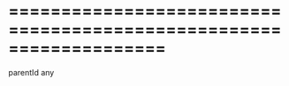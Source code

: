 <!--**
/*-------------------------------------------
    Auto-generated file. Do not modify.
-------------------------------------------

**-->
===================================================================
===================================================================

<!--shortDescription-->

<!--/shortDescription-->

<!--paramName1-->parentId<!--/paramName1-->
<!--paramType1-->any<!--/paramType1-->
<!--paramDescription1-->

<!--/paramDescription1-->

<!--fullDescription-->

<!--/fullDescription-->